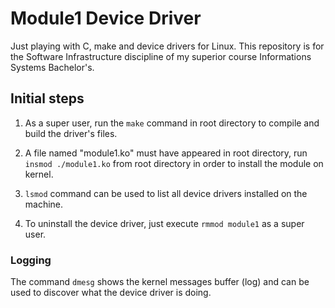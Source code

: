 # Module1 Device Driver

Just playing with C, make and device drivers for Linux. This repository is for the Software Infrastructure discipline of my superior course Informations Systems Bachelor's.

## Initial steps

1. As a super user, run the `make` command in root directory to compile and build the driver's files.

2. A file named "module1.ko" must have appeared in root directory, run `insmod ./module1.ko` from root directory in order to install the module on kernel.

3. `lsmod` command can be used to list all device drivers installed on the machine.

4. To uninstall the device driver, just execute `rmmod module1` as a super user.

### Logging

The command `dmesg` shows the kernel messages buffer (log) and can be used to discover what the device driver is doing.
